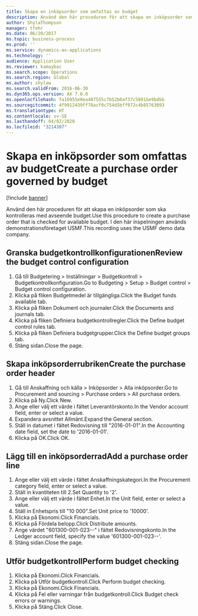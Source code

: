 ```yaml
---
title: Skapa en inköpsorder som omfattas av budget
description: Använd den här proceduren för att skapa en inköpsorder som ska kontrolleras med avseende budget.
author: ShylaThompson
manager: tfehr
ms.date: 06/20/2017
ms.topic: business-process
ms.prod: ''
ms.service: dynamics-ax-applications
ms.technology: ''
audience: Application User
ms.reviewer: kamaybac
ms.search.scope: Operations
ms.search.region: Global
ms.author: shylaw
ms.search.validFrom: 2016-06-30
ms.dyn365.ops.version: AX 7.0.0
ms.openlocfilehash: fa16955e0ea407555c7b52b0af37c5891be9bdbb
ms.sourcegitcommit: 4f9912439ff78acf0c754d5bff972c4b85763093
ms.translationtype: HT
ms.contentlocale: sv-SE
ms.lasthandoff: 04/02/2020
ms.locfileid: "3214307"
---
```

# <a name="create-a-purchase-order-governed-by-budget"></a><span data-ttu-id="ce8a4-103">Skapa en inköpsorder som omfattas av budget</span><span class="sxs-lookup"><span data-stu-id="ce8a4-103">Create a purchase order governed by budget</span></span>

[!include [banner](../../includes/banner.md)]

<span data-ttu-id="ce8a4-104">Använd den här proceduren för att skapa en inköpsorder som ska kontrolleras med avseende budget.</span><span class="sxs-lookup"><span data-stu-id="ce8a4-104">Use this procedure to create a purchase order that is checked for available budget.</span></span> <span data-ttu-id="ce8a4-105">I den här inspelningen används demonstrationsföretaget USMF.</span><span class="sxs-lookup"><span data-stu-id="ce8a4-105">This recording uses the USMF demo data company.</span></span>


## <a name="review-the-budget-control-configuration"></a><span data-ttu-id="ce8a4-106">Granska budgetkontrollkonfigurationen</span><span class="sxs-lookup"><span data-stu-id="ce8a4-106">Review the budget control configuration</span></span>
1. <span data-ttu-id="ce8a4-107">Gå till Budgetering > Inställningar > Budgetkontroll > Budgetkontrollkonfiguration.</span><span class="sxs-lookup"><span data-stu-id="ce8a4-107">Go to Budgeting > Setup > Budget control > Budget control configuration.</span></span>
2. <span data-ttu-id="ce8a4-108">Klicka på fliken Budgetmedel är tillgängliga.</span><span class="sxs-lookup"><span data-stu-id="ce8a4-108">Click the Budget funds available tab.</span></span>
3. <span data-ttu-id="ce8a4-109">Klicka på fliken Dokument och journaler.</span><span class="sxs-lookup"><span data-stu-id="ce8a4-109">Click the Documents and journals tab.</span></span>
4. <span data-ttu-id="ce8a4-110">Klicka på fliken Definiera budgetkontrollregler.</span><span class="sxs-lookup"><span data-stu-id="ce8a4-110">Click the Define budget control rules tab.</span></span>
5. <span data-ttu-id="ce8a4-111">Klicka på fliken Definiera budgetgrupper.</span><span class="sxs-lookup"><span data-stu-id="ce8a4-111">Click the Define budget groups tab.</span></span>
6. <span data-ttu-id="ce8a4-112">Stäng sidan.</span><span class="sxs-lookup"><span data-stu-id="ce8a4-112">Close the page.</span></span>

## <a name="create-the-purchase-order-header"></a><span data-ttu-id="ce8a4-113">Skapa inköpsorderrubriken</span><span class="sxs-lookup"><span data-stu-id="ce8a4-113">Create the purchase order header</span></span>
1. <span data-ttu-id="ce8a4-114">Gå till Anskaffning och källa > Inköpsorder > Alla inköpsorder.</span><span class="sxs-lookup"><span data-stu-id="ce8a4-114">Go to Procurement and sourcing > Purchase orders > All purchase orders.</span></span>
2. <span data-ttu-id="ce8a4-115">Klicka på Ny.</span><span class="sxs-lookup"><span data-stu-id="ce8a4-115">Click New.</span></span>
3. <span data-ttu-id="ce8a4-116">Ange eller välj ett värde i fältet Leverantörskonto.</span><span class="sxs-lookup"><span data-stu-id="ce8a4-116">In the Vendor account field, enter or select a value.</span></span>
4. <span data-ttu-id="ce8a4-117">Expandera avsnittet Allmänt.</span><span class="sxs-lookup"><span data-stu-id="ce8a4-117">Expand the General section.</span></span>
5. <span data-ttu-id="ce8a4-118">Ställ in datumet i fältet Redovisning till "2016-01-01".</span><span class="sxs-lookup"><span data-stu-id="ce8a4-118">In the Accounting date field, set the date to '2016-01-01'.</span></span>
6. <span data-ttu-id="ce8a4-119">Klicka på OK.</span><span class="sxs-lookup"><span data-stu-id="ce8a4-119">Click OK.</span></span>

## <a name="add-a-purchase-order-line"></a><span data-ttu-id="ce8a4-120">Lägg till en inköpsorderrad</span><span class="sxs-lookup"><span data-stu-id="ce8a4-120">Add a purchase order line</span></span>
1. <span data-ttu-id="ce8a4-121">Ange eller välj ett värde i fältet Anskaffningskategori.</span><span class="sxs-lookup"><span data-stu-id="ce8a4-121">In the Procurement category field, enter or select a value.</span></span>
2. <span data-ttu-id="ce8a4-122">Ställ in kvantiteten till 2.</span><span class="sxs-lookup"><span data-stu-id="ce8a4-122">Set Quantity to '2'.</span></span>
3. <span data-ttu-id="ce8a4-123">Ange eller välj ett värde i fältet Enhet.</span><span class="sxs-lookup"><span data-stu-id="ce8a4-123">In the Unit field, enter or select a value.</span></span>
4. <span data-ttu-id="ce8a4-124">Ställ in Enhetspris till "10 000".</span><span class="sxs-lookup"><span data-stu-id="ce8a4-124">Set Unit price to '10000'.</span></span>
5. <span data-ttu-id="ce8a4-125">Klicka på Ekonomi.</span><span class="sxs-lookup"><span data-stu-id="ce8a4-125">Click Financials.</span></span>
6. <span data-ttu-id="ce8a4-126">Klicka på Fördela belopp.</span><span class="sxs-lookup"><span data-stu-id="ce8a4-126">Click Distribute amounts.</span></span>
7. <span data-ttu-id="ce8a4-127">Ange värdet "601300-001-023--" i fältet Redovisningskonto.</span><span class="sxs-lookup"><span data-stu-id="ce8a4-127">In the Ledger account field, specify the value '601300-001-023--'.</span></span>
8. <span data-ttu-id="ce8a4-128">Stäng sidan.</span><span class="sxs-lookup"><span data-stu-id="ce8a4-128">Close the page.</span></span>

## <a name="perform-budget-checking"></a><span data-ttu-id="ce8a4-129">Utför budgetkontroll</span><span class="sxs-lookup"><span data-stu-id="ce8a4-129">Perform budget checking</span></span>
1. <span data-ttu-id="ce8a4-130">Klicka på Ekonomi.</span><span class="sxs-lookup"><span data-stu-id="ce8a4-130">Click Financials.</span></span>
2. <span data-ttu-id="ce8a4-131">Klicka på Utför budgetkontroll.</span><span class="sxs-lookup"><span data-stu-id="ce8a4-131">Click Perform budget checking.</span></span>
3. <span data-ttu-id="ce8a4-132">Klicka på Ekonomi.</span><span class="sxs-lookup"><span data-stu-id="ce8a4-132">Click Financials.</span></span>
4. <span data-ttu-id="ce8a4-133">Klicka på Fel eller varningar från budgetkontroll.</span><span class="sxs-lookup"><span data-stu-id="ce8a4-133">Click Budget check errors or warnings.</span></span>
5. <span data-ttu-id="ce8a4-134">Klicka på Stäng.</span><span class="sxs-lookup"><span data-stu-id="ce8a4-134">Click Close.</span></span>

